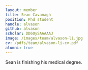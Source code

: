 ```yaml
---
layout: member
title: Sean Cavanagh
position: Phd student
handle: alvason
github: alvason
scholar: DD6OySAAAAAJ
image: /images/team/alvason-li.jpg
cv: /pdfs/team/alvason-li-cv.pdf
alumni: true
---
```


Sean is finishing his medical degree.